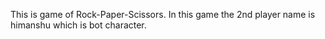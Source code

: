 This is game of Rock-Paper-Scissors.
In this game the 2nd player name is himanshu which is bot character.
